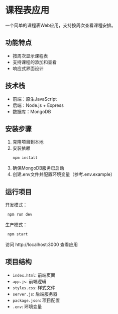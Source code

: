 # 课程表应用

一个简单的课程表Web应用，支持按周次查看课程安排。

## 功能特点

- 按周次显示课程表
- 支持课程的添加和查看
- 响应式界面设计

## 技术栈

- 前端：原生JavaScript
- 后端：Node.js + Express
- 数据库：MongoDB

## 安装步骤

1. 克隆项目到本地
2. 安装依赖
   ```bash
   npm install
   ```
3. 确保MongoDB服务已启动
4. 创建.env文件并配置环境变量（参考.env.example）

## 运行项目

开发模式：
```bash
 npm run dev
```

生产模式：
```bash
 npm start
```

访问 http://localhost:3000 查看应用

## 项目结构

- `index.html`: 前端页面
- `app.js`: 前端逻辑
- `styles.css`: 样式文件
- `server.js`: 后端服务器
- `package.json`: 项目配置
- `.env`: 环境变量